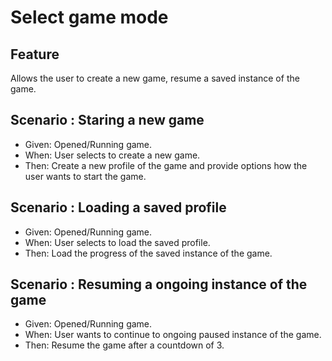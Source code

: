 # Select game mode

## Feature

Allows the user to create a new game, resume a saved instance of the game.

## Scenario : Staring a new game

- Given: Opened/Running game.
- When: User selects to create a new game.
- Then: Create a new profile of the game and provide options how the user wants
to start the game.

## Scenario : Loading a saved profile

- Given: Opened/Running game.
- When: User selects to load the saved profile.
- Then: Load the progress of the saved instance of the game.

## Scenario : Resuming a ongoing instance of the game

- Given: Opened/Running game.
- When: User wants to continue to ongoing paused instance of the game.
- Then: Resume the game after a countdown of 3.
